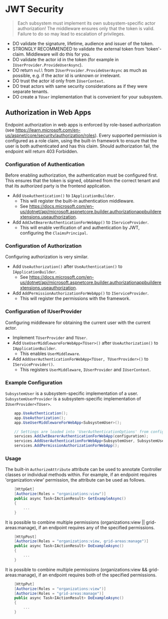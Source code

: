 # JWT Security

> Each subsystem must implement its own subsystem-specific actor authorization! The middleware ensures only that the token is valid. Failure to do so may lead to escalation of privileges.

- DO validate the signature, lifetime, audience and issuer of the token.
- STRONGLY RECOMMENDED to validate the external token from 'token'-claim. Middleware will do this for you.
- DO validate the actor id in the token (for example in `IUserProvider.ProvideUserAsync`).
- DO return `null` from `IUserProvider.ProvideUserAsync` as much as possible, e.g. if the actor id is unknown or irrelevant.
- DO trust the actor id only from `IUserContext`.
- DO treat actors with same security considerations as if they were separate tenants.
- DO create a `TUser` implementation that is convenient for your subsystem.

## Authorization in Web Apps

Endpoint authorization in web apps is enforced by role-based authorization (see <https://learn.microsoft.com/en-us/aspnet/core/security/authorization/roles>).
Every supported permission is configured as a role claim, using the built-in framework to ensure that the user is both authenticated and has this claim.
Should authorization fail, the endpoint will return 403 Forbidden.

### Configuration of Authentication

Before enabling authorization, the authentication must be configured first. This ensures that the token is signed, obtained from the correct tenant and that its authorized party is the frontend application.

- Add `UseAuthentication()` to `IApplicationBuilder`.
    - This will register the built-in authentication middleware.
    - See <https://docs.microsoft.com/en-us/dotnet/api/microsoft.aspnetcore.builder.authorizationappbuilderextensions.useauthorization>.
- Add `AddJwtBearerAuthenticationForWebApp()` to `IServiceProvider`.
    - This will enable verification of and authentication by JWT, configuring the `ClaimsPrincipal`.

### Configuration of Authorization

Configuring authorization is very similar.

- Add `UseAuthorization()` after `UseAuthentication()` to `IApplicationBuilder`.
    - See <https://docs.microsoft.com/en-us/dotnet/api/microsoft.aspnetcore.builder.authorizationappbuilderextensions.useauthorization>.
- Add `AddPermissionAuthorizationForWebApp()` to `IServiceProvider`.
    - This will register the permissions with the framework.

### Configuration of IUserProvider

Configuring middleware for obtaining the current user with the current actor.

- Implement `TUserProvider` and `TUser`.
- Add `UseUserMiddlewareForWebApp<TUser>()` after `UseAuthorization()` to `IApplicationBuilder`.
    - This enables `UserMiddleware`.
- Add `AddUserAuthenticationForWebApp<TUser, TUserProvider>()` to `IServiceProvider()`.
    - This registers `UserMiddleware`, `IUserProvider` and `IUserContext`.

### Example Configuration

`SubsystemUser` is a subsystem-specific implementation of a user. `SubsystemUserProvider` is a subsystem-specific implementation of `IUserProvider<TUser>`.

```C#
    app.UseAuthentication();
    app.UseAuthorization();
    app.UseUserMiddlewareForWebApp<SubsystemUser>();

    // Settings are loaded into 'UserAuthenticationOptions' from configuration
    services.AddJwtBearerAuthenticationForWebApp(configuration);
    services.AddUserAuthenticationForWebApp<SubsystemUser, SubsystemUserProvider>();
    services.AddPermissionAuthorizationForWebApp();
```

### Usage

The built-in `AuthorizeAttribute` attribute can be used to annotate Controller classes or individual methods within. For example, if an endpoint requires 'organization:view' permission, the attribute can be used as follows.

```C#
    [HttpGet]
    [Authorize(Roles = "organizations:view")]
    public async Task<IActionResult> GetExampleAsync()
    {
        ...
    }
```

It is possible to combine multiple permissions (organizations:view || grid-areas:manage), if an endpoint requires any of the specified permissions.

```C#
    [HttpPost]
    [Authorize(Roles = "organizations:view, grid-areas:manage")]
    public async Task<IActionResult> DoExampleAsync()
    {
        ...
    }
```

It is possible to combine multiple permissions (organizations:view && grid-areas:manage), if an endpoint requires both of the specified permissions.

```C#
    [HttpPut]
    [Authorize(Roles = "organizations:view")]
    [Authorize(Roles = "grid-areas:manage")]
    public async Task<IActionResult> DoExampleAsync()
    {
        ...
    }
```
